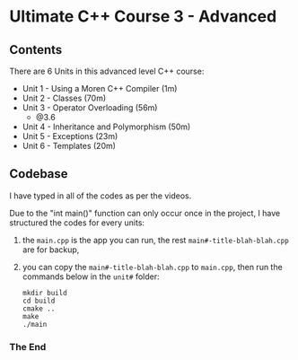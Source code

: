 # Ultimate C++ Course 3 - Advanced



## Contents

There are 6 Units in this advanced level C++ course:

- Unit 1 - Using a Moren C++ Compiler (1m)
- Unit 2 - Classes (70m)
- Unit 3 - Operator Overloading (56m)
	- @3.6
- Unit 4 - Inheritance and Polymorphism (50m)
- Unit 5 - Exceptions (23m)
- Unit 6 - Templates (20m)



## Codebase

I have typed in all of the codes as per the videos.

Due to the "int main()" function can only occur once in the project, I have structured the codes for every units:

1. the `main.cpp` is the app you can run, the rest `main#-title-blah-blah.cpp` are for backup, 

2. you can copy the `main#-title-blah-blah.cpp` to `main.cpp`, then run the commands below in the `unit#` folder:

   ```
   mkdir build
   cd build
   cmake ..
   make
   ./main
   ```



### The End

